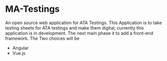 # MA-Testings
An open source web application for ATA Testings. This Application is to take testing sheets for ATA testings and make them digital, 
currently this application is in development. The next main phase it to add a front-end framework. The Two choices will be
- Angular
- Vue.js

